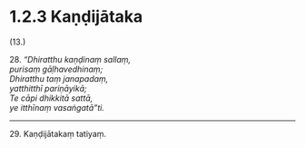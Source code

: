 # 1.2.3 Kaṇḍijātaka

(13.)

28\. _“Dhiratthu kaṇḍinaṃ sallaṃ,_  
_purisaṃ gāḷhavedhinaṃ;_  
_Dhiratthu taṃ janapadaṃ,_  
_yatthitthī pariṇāyikā;_  
_Te cāpi dhikkitā sattā,_  
_ye itthīnaṃ vasaṅgatā”ti._  

---

29\. Kaṇḍijātakaṃ tatiyaṃ.
